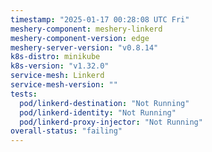 ```yaml
---
timestamp: "2025-01-17 00:28:08 UTC Fri"
meshery-component: meshery-linkerd
meshery-component-version: edge
meshery-server-version: "v0.8.14"
k8s-distro: minikube
k8s-version: "v1.32.0"
service-mesh: Linkerd
service-mesh-version: ""
tests:
  pod/linkerd-destination: "Not Running"
  pod/linkerd-identity: "Not Running"
  pod/linkerd-proxy-injector: "Not Running"
overall-status: "failing"
---
```

